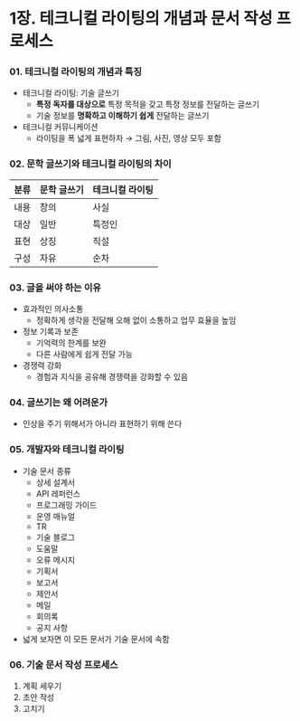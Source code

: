 # 1장. 테크니컬 라이팅의 개념과 문서 작성 프로세스
### 01. 테크니컬 라이팅의 개념과 특징

- 테크니컬 라이팅: 기술 글쓰기
    - **특정 독자를 대상으로** 특정 목적을 갖고 특정 정보를 전달하는 글쓰기
    - 기술 정보를 **명확하고 이해하기 쉽게** 전달하는 글쓰기
- 테크니컬 커뮤니케이션
    - 라이팅을 폭 넓게 표현하자 → 그림, 사진, 영상 모두 포함

### 02. 문학 글쓰기와 테크니컬 라이팅의 차이

| 분류 | 문학 글쓰기 | 테크니컬 라이팅 |
| --- | --- | --- |
| 내용 | 창의 | 사실 |
| 대상 | 일반 | 특정인 |
| 표현 | 상징 | 직설 |
| 구성 | 자유 | 순차 |

### 03. 글을 써야 하는 이유

- 효과적인 의사소통
    - 정확하게 생각을 전달해 오해 없이 소통하고 업무 효율을 높임
- 정보 기록과 보존
    - 기억력의 한계를 보완
    - 다른 사람에게 쉽게 전달 가능
- 경쟁력 강화
    - 경험과 지식을 공유해 경쟁력을 강화할 수 있음

### 04. 글쓰기는 왜 어려운가

- 인상을 주기 위해서가 아니라 표현하기 위해 쓴다

### 05. 개발자와 테크니컬 라이팅

- 기술 문서 종류
    - 상세 설계서
    - API 레퍼런스
    - 프로그래밍 가이드
    - 운영 매뉴얼
    - TR
    - 기술 블로그
    - 도움말
    - 오류 메시지
    - 기획서
    - 보고서
    - 제안서
    - 메일
    - 회의록
    - 공지 사항
- 넓게 보자면 이 모든 문서가 기술 문서에 속함

### 06. 기술 문서 작성 프로세스

1. 계획 세우기
2. 초안 작성
3. 고치기